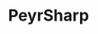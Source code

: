 ---
layout: home

title: PeyrSharp
titleTemplate: A C# library designed to make developers' job easier.

hero:
  name: PeyrSharp
  text: Made for you.
  tagline: A C# library designed to make developers' job easier.
  image:
    src: /logo.png
    alt: PeyrSharp
  actions:
    - theme: brand
      text: Get Started
      link: /get-started
    - theme: alt
      text: Reference
      link: /reference

features:
  - title: Easy-to-use
    details: Using PeyrSharp in a project is very easy and intuitive.
  - title: .NET Powered
    details: PeyrSharp is built using C# and .NET. It's available for projects targeting .NET 5 and higher.
  - title: Cross-Platform
    details: PeyrSharp is compatible with every operating systems that .NET supports.
---